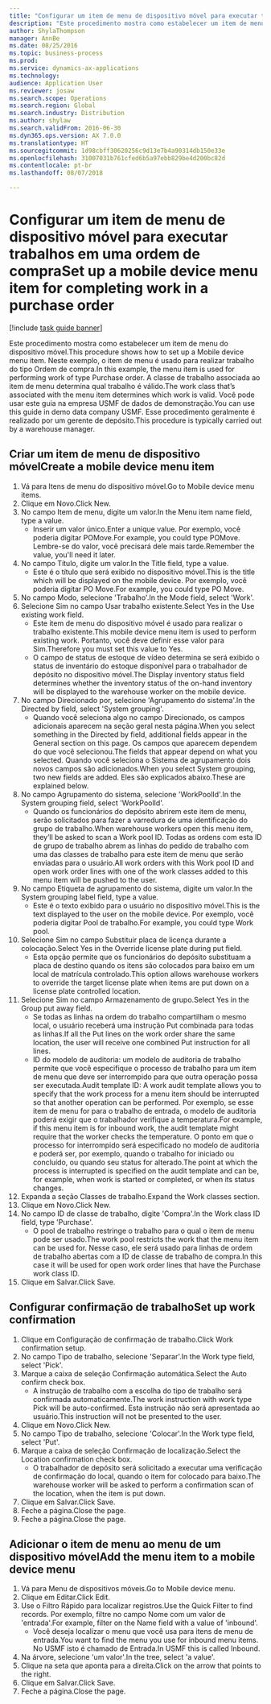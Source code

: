 ```yaml
--- 
title: "Configurar um item de menu de dispositivo móvel para executar trabalhos em uma ordem de compra"
description: "Este procedimento mostra como estabelecer um item de menu do dispositivo móvel."
author: ShylaThompson
manager: AnnBe
ms.date: 08/25/2016
ms.topic: business-process
ms.prod: 
ms.service: dynamics-ax-applications
ms.technology: 
audience: Application User
ms.reviewer: josaw
ms.search.scope: Operations
ms.search.region: Global
ms.search.industry: Distribution
ms.author: shylaw
ms.search.validFrom: 2016-06-30
ms.dyn365.ops.version: AX 7.0.0
ms.translationtype: HT
ms.sourcegitcommit: 1d98cbff30620256c9d13e7b4a90314db150e33e
ms.openlocfilehash: 31007031b761cfed6b5a97ebb829be4d200bc82d
ms.contentlocale: pt-br
ms.lasthandoff: 08/07/2018

---
```

# <a name="set-up-a-mobile-device-menu-item-for-completing-work-in-a-purchase-order"></a><span data-ttu-id="60f78-103">Configurar um item de menu de dispositivo móvel para executar trabalhos em uma ordem de compra</span><span class="sxs-lookup"><span data-stu-id="60f78-103">Set up a mobile device menu item for completing work in a purchase order</span></span>

[!include [task guide banner](../../includes/task-guide-banner.md)]

<span data-ttu-id="60f78-104">Este procedimento mostra como estabelecer um item de menu do dispositivo móvel.</span><span class="sxs-lookup"><span data-stu-id="60f78-104">This procedure shows how to set up a Mobile device menu item.</span></span> <span data-ttu-id="60f78-105">Neste exemplo, o item de menu é usado para realizar trabalho do tipo Ordem de compra.</span><span class="sxs-lookup"><span data-stu-id="60f78-105">In this example, the menu item is used for performing work of type Purchase order.</span></span> <span data-ttu-id="60f78-106">A classe de trabalho associada ao item de menu determina qual trabalho é válido.</span><span class="sxs-lookup"><span data-stu-id="60f78-106">The work class that’s associated with the menu item determines which work is valid.</span></span> <span data-ttu-id="60f78-107">Você pode usar este guia na empresa USMF de dados de demonstração.</span><span class="sxs-lookup"><span data-stu-id="60f78-107">You can use this guide in demo data company USMF.</span></span> <span data-ttu-id="60f78-108">Esse procedimento geralmente é realizado por um gerente de depósito.</span><span class="sxs-lookup"><span data-stu-id="60f78-108">This procedure is typically carried out by a warehouse manager.</span></span>


## <a name="create-a-mobile-device-menu-item"></a><span data-ttu-id="60f78-109">Criar um item de menu de dispositivo móvel</span><span class="sxs-lookup"><span data-stu-id="60f78-109">Create a mobile device menu item</span></span>
1. <span data-ttu-id="60f78-110">Vá para Itens de menu do dispositivo móvel.</span><span class="sxs-lookup"><span data-stu-id="60f78-110">Go to Mobile device menu items.</span></span>
2. <span data-ttu-id="60f78-111">Clique em Novo.</span><span class="sxs-lookup"><span data-stu-id="60f78-111">Click New.</span></span>
3. <span data-ttu-id="60f78-112">No campo Item de menu, digite um valor.</span><span class="sxs-lookup"><span data-stu-id="60f78-112">In the Menu item name field, type a value.</span></span>
    * <span data-ttu-id="60f78-113">Inserir um valor único.</span><span class="sxs-lookup"><span data-stu-id="60f78-113">Enter a unique value.</span></span> <span data-ttu-id="60f78-114">Por exemplo, você poderia digitar POMove.</span><span class="sxs-lookup"><span data-stu-id="60f78-114">For example, you could type POMove.</span></span> <span data-ttu-id="60f78-115">Lembre-se do valor, você precisará dele mais tarde.</span><span class="sxs-lookup"><span data-stu-id="60f78-115">Remember the value, you'll need it later.</span></span>  
4. <span data-ttu-id="60f78-116">No campo Título, digite um valor.</span><span class="sxs-lookup"><span data-stu-id="60f78-116">In the Title field, type a value.</span></span>
    * <span data-ttu-id="60f78-117">Este é o título que será exibido no dispositivo móvel.</span><span class="sxs-lookup"><span data-stu-id="60f78-117">This is the title which will be displayed on the mobile device.</span></span> <span data-ttu-id="60f78-118">Por exemplo, você poderia digitar PO Move.</span><span class="sxs-lookup"><span data-stu-id="60f78-118">For example, you could type PO Move.</span></span>  
5. <span data-ttu-id="60f78-119">No campo Modo, selecione 'Trabalho'.</span><span class="sxs-lookup"><span data-stu-id="60f78-119">In the Mode field, select 'Work'.</span></span>
6. <span data-ttu-id="60f78-120">Selecione Sim no campo Usar trabalho existente.</span><span class="sxs-lookup"><span data-stu-id="60f78-120">Select Yes in the Use existing work field.</span></span>
    * <span data-ttu-id="60f78-121">Este item de menu do dispositivo móvel é usado para realizar o trabalho existente.</span><span class="sxs-lookup"><span data-stu-id="60f78-121">This mobile device menu item is used to perform existing work.</span></span> <span data-ttu-id="60f78-122">Portanto, você deve definir esse valor para Sim.</span><span class="sxs-lookup"><span data-stu-id="60f78-122">Therefore you must set this value to Yes.</span></span>  
    * <span data-ttu-id="60f78-123">O campo de status de estoque de vídeo determina se será exibido o status de inventário do estoque disponível para o trabalhador de depósito no dispositivo móvel.</span><span class="sxs-lookup"><span data-stu-id="60f78-123">The Display inventory status field determines whether the inventory status of the on-hand inventory will be displayed to the warehouse worker on the mobile device.</span></span>  
7. <span data-ttu-id="60f78-124">No campo Direcionado por, selecione 'Agrupamento do sistema'.</span><span class="sxs-lookup"><span data-stu-id="60f78-124">In the Directed by field, select 'System grouping'.</span></span>
    * <span data-ttu-id="60f78-125">Quando você seleciona algo no campo Direcionado, os campos adicionais aparecem na seção geral nesta página.</span><span class="sxs-lookup"><span data-stu-id="60f78-125">When you select something in the Directed by field, additional fields appear in the General section on this page.</span></span> <span data-ttu-id="60f78-126">Os campos que aparecem dependem do que você selecionou.</span><span class="sxs-lookup"><span data-stu-id="60f78-126">The fields that appear depend on what you selected.</span></span> <span data-ttu-id="60f78-127">Quando você seleciona o Sistema de agrupamento dois novos campos são adicionados.</span><span class="sxs-lookup"><span data-stu-id="60f78-127">When you select System grouping, two new fields are added.</span></span> <span data-ttu-id="60f78-128">Eles são explicados abaixo.</span><span class="sxs-lookup"><span data-stu-id="60f78-128">These are explained below.</span></span>  
8. <span data-ttu-id="60f78-129">No campo Agrupamento do sistema, selecione 'WorkPoolId'.</span><span class="sxs-lookup"><span data-stu-id="60f78-129">In the System grouping field, select 'WorkPoolId'.</span></span>
    * <span data-ttu-id="60f78-130">Quando os funcionários do depósito abrirem este item de menu, serão solicitados para fazer a varredura de uma identificação do grupo de trabalho.</span><span class="sxs-lookup"><span data-stu-id="60f78-130">When warehouse workers open this menu item, they’ll be asked to scan a Work pool ID.</span></span> <span data-ttu-id="60f78-131">Todas as ordens com esta ID de grupo de trabalho abrem as linhas do pedido de trabalho com uma das classes de trabalho para este item de menu que serão enviadas para o usuário.</span><span class="sxs-lookup"><span data-stu-id="60f78-131">All work orders with this Work pool ID and open work order lines with one of the work classes added to this menu item will be pushed to the user.</span></span>  
9. <span data-ttu-id="60f78-132">No campo Etiqueta de agrupamento do sistema, digite um valor.</span><span class="sxs-lookup"><span data-stu-id="60f78-132">In the System grouping label field, type a value.</span></span>
    * <span data-ttu-id="60f78-133">Este é o texto exibido para o usuário no dispositivo móvel.</span><span class="sxs-lookup"><span data-stu-id="60f78-133">This is the text displayed to the user on the mobile device.</span></span> <span data-ttu-id="60f78-134">Por exemplo, você poderia digitar Pool de trabalho.</span><span class="sxs-lookup"><span data-stu-id="60f78-134">For example, you could type Work pool.</span></span>  
10. <span data-ttu-id="60f78-135">Selecione Sim no campo Substituir placa de licença durante a colocação.</span><span class="sxs-lookup"><span data-stu-id="60f78-135">Select Yes in the Override license plate during put field.</span></span>
    * <span data-ttu-id="60f78-136">Esta opção permite que os funcionários do depósito substituam a placa de destino quando os itens são colocados para baixo em um local de matrícula controlado.</span><span class="sxs-lookup"><span data-stu-id="60f78-136">This option allows warehouse workers to override the target license plate when items are put down on a license plate controlled location.</span></span>  
11. <span data-ttu-id="60f78-137">Selecione Sim no campo Armazenamento de grupo.</span><span class="sxs-lookup"><span data-stu-id="60f78-137">Select Yes in the Group put away field.</span></span>
    * <span data-ttu-id="60f78-138">Se todas as linhas na ordem do trabalho compartilham o mesmo local, o usuário receberá uma instrução Put combinada para todas as linhas.</span><span class="sxs-lookup"><span data-stu-id="60f78-138">If all the Put lines on the work order share the same location, the user will receive one combined Put instruction for all lines.</span></span>  
    * <span data-ttu-id="60f78-139">ID do modelo de auditoria: um modelo de auditoria de trabalho permite que você especifique o processo de trabalho para um item de menu que deve ser interrompido para que outra operação possa ser executada.</span><span class="sxs-lookup"><span data-stu-id="60f78-139">Audit template ID: A work audit template allows you to specify that the work process for a menu item should be interrupted so that another operation can be performed.</span></span> <span data-ttu-id="60f78-140">Por exemplo, se esse item de menu for para o trabalho de entrada, o modelo de auditoria poderá exigir que o trabalhador verifique a temperatura.</span><span class="sxs-lookup"><span data-stu-id="60f78-140">For example, if this menu item is for inbound work, the audit template might require that the worker checks the temperature.</span></span> <span data-ttu-id="60f78-141">O ponto em que o processo for interrompido será especificado no modelo de auditoria e poderá ser, por exemplo, quando o trabalho for iniciado ou concluído, ou quando seu status for alterado.</span><span class="sxs-lookup"><span data-stu-id="60f78-141">The point at which the process is interrupted is specified on the audit template and can be, for example, when work is started or completed, or when its status changes.</span></span>  
12. <span data-ttu-id="60f78-142">Expanda a seção Classes de trabalho.</span><span class="sxs-lookup"><span data-stu-id="60f78-142">Expand the Work classes section.</span></span>
13. <span data-ttu-id="60f78-143">Clique em Novo.</span><span class="sxs-lookup"><span data-stu-id="60f78-143">Click New.</span></span>
14. <span data-ttu-id="60f78-144">No campo ID de classe de trabalho, digite 'Compra'.</span><span class="sxs-lookup"><span data-stu-id="60f78-144">In the Work class ID field, type 'Purchase'.</span></span>
    * <span data-ttu-id="60f78-145">O pool de trabalho restringe o trabalho para o qual o item de menu pode ser usado.</span><span class="sxs-lookup"><span data-stu-id="60f78-145">The work pool restricts the work that the menu item can be used for.</span></span> <span data-ttu-id="60f78-146">Nesse caso, ele será usado para linhas de ordem de trabalho abertas com a ID de classe de trabalho de compra.</span><span class="sxs-lookup"><span data-stu-id="60f78-146">In this case it will be used for open work order lines that have the Purchase work class ID.</span></span>  
15. <span data-ttu-id="60f78-147">Clique em Salvar.</span><span class="sxs-lookup"><span data-stu-id="60f78-147">Click Save.</span></span>

## <a name="set-up-work-confirmation"></a><span data-ttu-id="60f78-148">Configurar confirmação de trabalho</span><span class="sxs-lookup"><span data-stu-id="60f78-148">Set up work confirmation</span></span>
1. <span data-ttu-id="60f78-149">Clique em Configuração de confirmação de trabalho.</span><span class="sxs-lookup"><span data-stu-id="60f78-149">Click Work confirmation setup.</span></span>
2. <span data-ttu-id="60f78-150">No campo Tipo de trabalho, selecione 'Separar'.</span><span class="sxs-lookup"><span data-stu-id="60f78-150">In the Work type field, select 'Pick'.</span></span>
3. <span data-ttu-id="60f78-151">Marque a caixa de seleção Confirmação automática.</span><span class="sxs-lookup"><span data-stu-id="60f78-151">Select the Auto confirm check box.</span></span>
    * <span data-ttu-id="60f78-152">A instrução de trabalho com a escolha do tipo de trabalho será confirmada automaticamente.</span><span class="sxs-lookup"><span data-stu-id="60f78-152">The work instruction with work type Pick will be auto-confirmed.</span></span> <span data-ttu-id="60f78-153">Esta instrução não será apresentada ao usuário.</span><span class="sxs-lookup"><span data-stu-id="60f78-153">This instruction will not be presented to the user.</span></span>  
4. <span data-ttu-id="60f78-154">Clique em Novo.</span><span class="sxs-lookup"><span data-stu-id="60f78-154">Click New.</span></span>
5. <span data-ttu-id="60f78-155">No campo Tipo de trabalho, selecione 'Colocar'.</span><span class="sxs-lookup"><span data-stu-id="60f78-155">In the Work type field, select 'Put'.</span></span>
6. <span data-ttu-id="60f78-156">Marque a caixa de seleção Confirmação de localização.</span><span class="sxs-lookup"><span data-stu-id="60f78-156">Select the Location confirmation check box.</span></span>
    * <span data-ttu-id="60f78-157">O trabalhador de depósito será solicitado a executar uma verificação de confirmação do local, quando o item for colocado para baixo.</span><span class="sxs-lookup"><span data-stu-id="60f78-157">The warehouse worker will be asked to perform a confirmation scan of the location, when the item is put down.</span></span>  
7. <span data-ttu-id="60f78-158">Clique em Salvar.</span><span class="sxs-lookup"><span data-stu-id="60f78-158">Click Save.</span></span>
8. <span data-ttu-id="60f78-159">Feche a página.</span><span class="sxs-lookup"><span data-stu-id="60f78-159">Close the page.</span></span>
9. <span data-ttu-id="60f78-160">Feche a página.</span><span class="sxs-lookup"><span data-stu-id="60f78-160">Close the page.</span></span>

## <a name="add-the-menu-item-to-a-mobile-device-menu"></a><span data-ttu-id="60f78-161">Adicionar o item de menu ao menu de um dispositivo móvel</span><span class="sxs-lookup"><span data-stu-id="60f78-161">Add the menu item to a mobile device menu</span></span>
1. <span data-ttu-id="60f78-162">Vá para Menu de dispositivos móveis.</span><span class="sxs-lookup"><span data-stu-id="60f78-162">Go to Mobile device menu.</span></span>
2. <span data-ttu-id="60f78-163">Clique em Editar.</span><span class="sxs-lookup"><span data-stu-id="60f78-163">Click Edit.</span></span>
3. <span data-ttu-id="60f78-164">Use o Filtro Rápido para localizar registros.</span><span class="sxs-lookup"><span data-stu-id="60f78-164">Use the Quick Filter to find records.</span></span> <span data-ttu-id="60f78-165">Por exemplo, filtre no campo Nome com um valor de 'entrada'.</span><span class="sxs-lookup"><span data-stu-id="60f78-165">For example, filter on the Name field with a value of 'inbound'.</span></span>
    * <span data-ttu-id="60f78-166">Você deseja localizar o menu que você usa para itens de menu de entrada.</span><span class="sxs-lookup"><span data-stu-id="60f78-166">You want to find the menu you use for inbound menu items.</span></span> <span data-ttu-id="60f78-167">No USMF isto é chamado de Entrada.</span><span class="sxs-lookup"><span data-stu-id="60f78-167">In USMF this is called Inbound.</span></span>  
4. <span data-ttu-id="60f78-168">Na árvore, selecione 'um valor'.</span><span class="sxs-lookup"><span data-stu-id="60f78-168">In the tree, select 'a value'.</span></span>
5. <span data-ttu-id="60f78-169">Clique na seta que aponta para a direita.</span><span class="sxs-lookup"><span data-stu-id="60f78-169">Click on the arrow that points to the right.</span></span>
6. <span data-ttu-id="60f78-170">Clique em Salvar.</span><span class="sxs-lookup"><span data-stu-id="60f78-170">Click Save.</span></span>
7. <span data-ttu-id="60f78-171">Feche a página.</span><span class="sxs-lookup"><span data-stu-id="60f78-171">Close the page.</span></span>


